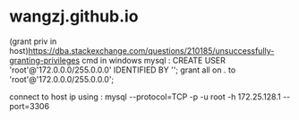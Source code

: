 # wangzj.github.io
(grant priv in host)https://dba.stackexchange.com/questions/210185/unsuccessfully-granting-privileges
cmd in windows mysql : CREATE USER 'root'@'172.0.0.0/255.0.0.0' IDENTIFIED BY '<password>'; grant all on *.* to 'root'@'172.0.0.0/255.0.0.0';



connect to host ip using : mysql --protocol=TCP -p -u root -h 172.25.128.1 --port=3306
